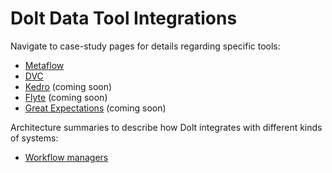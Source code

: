 # Dolt Data Tool Integrations

Navigate to case-study pages for details regarding
specific tools:

- [Metaflow](https://www.dolthub.com/blog/2021-04-12-metaflow-dolt-integration/)
- [DVC](https://www.dolthub.com/blog/2021-04-16-dolt-dvc/)
- [Kedro]() (coming soon)
- [Flyte]() (coming soon)
- [Great Expectations]() (coming soon)

Architecture summaries to describe how Dolt integrates with
different kinds of systems:

- [Workflow managers](./workflow_managers.md)


